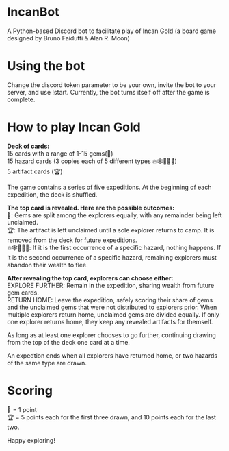 # IncanBot
A Python-based Discord bot to facilitate play of Incan Gold (a board game designed by Bruno Faidutti & Alan R. Moon)

# Using the bot
Change the discord token parameter to be your own, invite the bot to your server, and use !start. Currently, the bot turns itself off after the game is complete.

# How to play Incan Gold
__Deck of cards:__  
15 cards with a range of 1-15 gems(💎)  
15 hazard cards (3 copies each of 5 different types 🔥🕸️🧟🗿🐍)  
5 artifact cards (🏆)  

The game contains a series of five expeditions. At the beginning of each expedition, the deck is shuffled.

__The top card is revealed. Here are the possible outcomes:__  
💎: Gems are split among the explorers equally, with any remainder being left unclaimed.  
🏆: The artifact is left unclaimed until a sole explorer returns to camp. It is removed from the deck for future expeditions.  
🔥🕸️🧟🗿🐍: If it is the first occurrence of a specific hazard, nothing happens. If it is the second occurrence of a specific hazard, remaining explorers must abandon their wealth to flee.  

__After revealing the top card, explorers can choose either:__  
EXPLORE FURTHER: Remain in the expedition, sharing wealth from future gem cards.  
RETURN HOME: Leave the expedition, safely scoring their share of gems and the unclaimed gems that were not distributed to explorers prior. When multiple explorers return home, unclaimed gems are divided equally. If only one explorer returns home, they keep any revealed artifacts for themself.  

As long as at least one explorer chooses to go further, continuing drawing from the top of the deck one card at a time.  

An expedtion ends when all explorers have returned home, or two hazards of the same type are drawn.  

# Scoring
💎 = 1 point  
🏆 = 5 points each for the first three drawn, and 10 points each for the last two.

Happy exploring!
